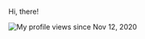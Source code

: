 Hi, there!

![My profile views](https://komarev.com/ghpvc/?username=akshaygpt&color=blue&style=flat) since Nov 12, 2020

